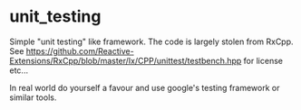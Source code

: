 unit_testing
============

Simple "unit testing" like framework. The code is largely stolen from  RxCpp.
See https://github.com/Reactive-Extensions/RxCpp/blob/master/Ix/CPP/unittest/testbench.hpp for license etc...

In real world do yourself a favour and use google's testing framework or similar tools.
